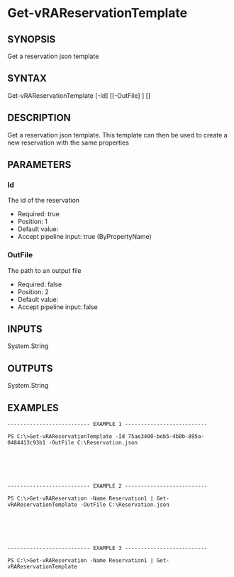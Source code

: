 # Get-vRAReservationTemplate

## SYNOPSIS
    
Get a reservation json template

## SYNTAX
 Get-vRAReservationTemplate [-Id] <String> [[-OutFile] <String>] [<CommonParameters>]     

## DESCRIPTION

Get a reservation json template. This template can then be used to create a new reservation with the same properties

## PARAMETERS


### Id

The id of the reservation

* Required: true
* Position: 1
* Default value: 
* Accept pipeline input: true (ByPropertyName)

### OutFile

The path to an output file

* Required: false
* Position: 2
* Default value: 
* Accept pipeline input: false

## INPUTS

System.String

## OUTPUTS

System.String

## EXAMPLES
```
-------------------------- EXAMPLE 1 --------------------------

PS C:\>Get-vRAReservationTemplate -Id 75ae3400-beb5-4b0b-895a-0484413c93b1 -OutFile C:\Reservation.json






-------------------------- EXAMPLE 2 --------------------------

PS C:\>Get-vRAReservation -Name Reservation1 | Get-vRAReservationTemplate -OutFile C:\Reservation.json






-------------------------- EXAMPLE 3 --------------------------

PS C:\>Get-vRAReservation -Name Reservation1 | Get-vRAReservationTemplate
```

